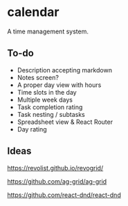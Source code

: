 # calendar

A time management system.

## To-do

- Description accepting markdown
- Notes screen?
- A proper day view with hours
- Time slots in the day
- Multiple week days
- Task completion rating
- Task nesting / subtasks
- Spreadsheet view & React Router
- Day rating

## Ideas

<https://revolist.github.io/revogrid/>

<https://github.com/ag-grid/ag-grid>

<https://github.com/react-dnd/react-dnd>
